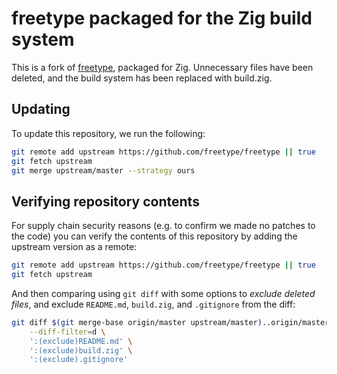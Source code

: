 # freetype packaged for the Zig build system

This is a fork of [freetype](https://github.com/freetype/freetype), packaged for Zig. Unnecessary files have been deleted, and the build system has been replaced with build.zig.

## Updating

To update this repository, we run the following:

```sh
git remote add upstream https://github.com/freetype/freetype || true
git fetch upstream
git merge upstream/master --strategy ours
```

## Verifying repository contents

For supply chain security reasons (e.g. to confirm we made no patches to the code) you can verify the contents of this repository by adding the upstream version as a remote:

```sh
git remote add upstream https://github.com/freetype/freetype || true
git fetch upstream
```

And then comparing using `git diff` with some options to _exclude deleted files_, and exclude `README.md`, `build.zig`, and `.gitignore` from the diff:

```sh
git diff $(git merge-base origin/master upstream/master)..origin/master \
    --diff-filter=d \
    ':(exclude)README.md' \
    ':(exclude)build.zig' \
    ':(exclude).gitignore'
```
